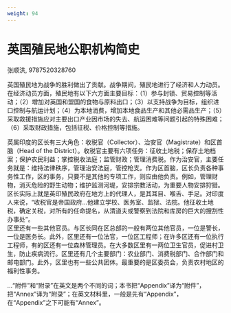 ```yaml
---
weight: 94
---
```

# 英国殖民地公职机构简史

张顺洪, 9787520328760

英国殖民地为战争的胜利做出了贡献。战争期间，殖民地进行了经济和人力动员。在经济动员方面，殖民地有以下六方面主要目标：（1）参与封锁、贸易控制等活动；（2）增加对英国和盟国的食物与原料出口；（3）以支持战争为目标，组织进口控制与航运计划；（4）为本地消费，增加本地食品生产和其他必需品生产；（5）采取救援措施应对主要出口产业因市场的失去、航运困难等问题引起的特殊困难；（6）采取财政措施，包括征税、价格控制等措施。

英属印度的区长有三大角色：收税官（Collector）、治安官（Magistrate）和区首脑（Head of the District）。收税官主要有六项任务：征收土地税；保存土地档案；保护农民利益；掌控税收法庭；监管财政；管理消费税。作为治安官，主要任务就是：维持法律秩序，管理治安法庭，管控枪支。作为区首脑，区长负责各种事务性工作，区的事务，只要不是其他的专项工作，则应由他负责。例如，管理财物，消灭危险的野生动物；维护监测河堤，安排宗教活动，为重要人物安排狩猎。区长实际上就是英印殖民政府在地方上的代理人，是其耳目、喉舌、手足。对印度人来说，“收税官是帝国政府…他建立学校、医务室、监狱、法院。他征收土地税，确定关税，对所有的任命提名，从清道夫或警察到法院和库房的巨大的搜刮性办事处”。  
区里还有一些其他官员。与区长同在区总部的一般有两位其他官员，一位是警长，一位是医务长。此外，区里还有一位法官，一位区工程师；在许多区还有一位执行工程师，有的区还有一位森林管理员。在大多数区里有一两位卫生官员，促进村卫生，防止疾病流行。区里还有几个主要部门：农业部门、消费税部门、合作部门和邮电部门。此外，区里也有一些公共团体。最重要的是区委员会，负责农村地区的福利性事务。

…“附件”和“附录”在英文是两个不同的词；本书把“Appendix”译为“附件”，把“Annex”译为“附录”；在英文材料里，一般是先有“Appendix”，在“Appendix”之下可能有“Annex”。